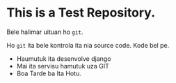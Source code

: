 # This is a Test Repository. 
Bele halimar uituan ho `git`.

Ho `git` ita bele kontrola ita nia source code.
Kode bel pe.

* Haumutuk ita desenvolve django
* Mai ita servisu hamutuk uza GIT
* Boa Tarde ba Ita Hotu.
